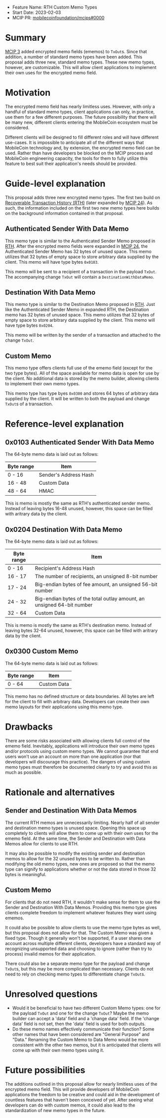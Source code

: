 - Feature Name: RTH Custom Memo Types
- Start Date: 2023-02-03
- MCIP PR: [mobilecoinfoundation/mcips#0000](https://github.com/mobilecoinfoundation/mcips/pull/0000)

# Summary
[summary]: #summary

[MCIP 3](https://github.com/mobilecoinfoundation/mcips/pull/3) added encrypted memo fields (ememos) to `TxOut`s. Since that addition, a number of standard memo types have been added. This proposal adds three new, standard memo types. These new memo types, however, are customizable. This will allow client applications to implement their own uses for the encrypted memo field.

# Motivation
[motivation]: #motivation

The encrypted memo field has nearly limitless uses. However, with only a handful of standard memo types, client applications can only, in practice, use them for a few different purposes. The future possibility that there will be many new, different clients entering the MobileCoin ecosystem must be considered.

Different clients will be designed to fill different roles and will have different use-cases. It is impossible to anticipate all of the different ways that MobileCoin technology and, by extension, the encrypted memo field can be used. Rather than have developers be blocked on the MCIP process and MobileCoin engineering capacity, the tools for them to fully utilize this feature to best suit their application's needs should be provided.

# Guide-level explanation
[guide-level-explanation]: #guide-level-explanation

This proposal adds three new encrypted memo types. The first two build on [Recoverable Transaction History (RTH)](https://github.com/mobilecoinfoundation/mcips/pull/4) (later expanded by [MCIP 24](https://github.com/mobilecoinfoundation/mcips/pull/24)). As such, the information included on the first two new memo types here builds on the background information contained in that proposal.

## Authenticated Sender With Data Memo

This memo type is similar to the Authenticated Sender Memo proposed in [RTH](https://github.com/mobilecoinfoundation/mcips/pull/4). After the encrypted memo fields were expanded in [MCIP 24](https://github.com/mobilecoinfoundation/mcips/pull/24), the Authenticated Sender Memo has 32 bytes of unused space. This memo utilizes that 32 bytes of empty space to store arbitrary data supplied by the client. This memo will have type bytes `0x0103`.

This memo will be sent to a recipient of a transaction in the payload `TxOut`. The accompanying change `TxOut` will contain a `DestinationWithDataMemo`.

## Destination With Data Memo

This memo type is similar to the Destination Memo proposed in [RTH](https://github.com/mobilecoinfoundation/mcips/pull/4). Just like the Authenticated Sender Memo in expanded RTH, the Destination memo has 32 bytes of unused space. This memo utilizes that 32 bytes of empty space to store arbitrary data supplied by the client. This memo will have type bytes `0x0204`.

This memo will be written by the sender of a transaction and attached to the change `TxOut`.

## Custom Memo

This memo type offers clients full use of the ememo field (except for the two type bytes). All of the space available for memo data is open for use by the client. No additional data is stored by the memo builder, allowing clients to implement their own memo types.

This memo type has type byes `0x0300` and stores 64 bytes of arbitrary data supplied by the client. It will be written to both the payload and change `TxOut`s of a transaction.

# Reference-level explanation
[reference-level-explanation]: #reference-level-explanation

## 0x0103 Authenticated Sender With Data Memo

The 64-byte memo data is laid out as follows:

| Byte range | Item |
| ---------- | ---- |
| 0 - 16     | Sender's Address Hash |
| 16 - 48    | Custom Data           |
| 48 - 64    | HMAC                  |

This is memo is mostly the same as RTH's authenticated sender memo. Instead of leaving bytes 16-48 unused, however, this space can be filled with aritrary data by the client.

## 0x0204 Destination With Data Memo

The 64-byte memo data is laid out as follows:

| Byte range | Item |
| ---------- | ---- |
| 0 - 16     | Recipient's Address Hash |
| 16 - 17    | The number of recipients, an unsigned 8-bit number |
| 17 - 24    | Big-endian bytes of fee amount, an unsigned 56-bit number |
| 24 - 32    | Big-endian bytes of the total outlay amount, an unsigned 64-bit number |
| 32 - 64    | Custom Data                   |

This is memo is mostly the same as RTH's destination memo. Instead of leaving bytes 32-64 unused, however, this space can be filled with aritrary data by the client.

## 0x0300 Custom Memo

The 64-byte memo data is laid out as follows:

| Byte range | Item |
| ---------- | ---- |
| 0 - 64     | Custom Data           |

This memo has no defined structure or data boundaries. All bytes are left for the client to fill with arbitrary data. Developers can create their own memo layouts for their applications using this memo type.

# Drawbacks
[drawbacks]: #drawbacks

There are some risks associated with allowing clients full control of the ememo field. Inevitably, applications will introduce their own memo types and/or protocols using custom memo types. We cannot guarantee that end users won't use an account on more than one application (nor that developers will discourage this practice). The dangers of using custom memo types must therefore be documented clearly to try and avoid this as much as possible.

# Rationale and alternatives
[rationale-and-alternatives]: #rationale-and-alternatives

## Sender and Destination With Data Memos

The current RTH memos are unnecessarily limiting. Nearly half of all sender and destination memo types is unused space. Opening this space up completely to clients will allow them to come up with their own uses for the ememo field. At the same time, the Sender and Destination with Data Memos allow for clients to use RTH.

It may also be possible to modify the existing sender and destination memos to allow for the 32 unused bytes to be written to. Rather than modifying the old memo types, new ones are proposed so that the memo type can signify to applications whether or not the data stored in those 32 bytes is meaningful.

## Custom Memo

For clients that do not need RTH, it wouldn't make sense for them to use the Sender and Destination With Data Memos. Providing this memo type gives clients complete freedom to implement whatever features they want using ememos.

It could also be possible to allow clients to use the memo type bytes as well, but this proposal does not allow for that. The Custom Memo was given a fixed type. Though it generally won't be supported, if a user shares one account across multiple different clients, developers have a standard way of recognizing unsupported data and choosing to ignore (rather than try to process) invalid memos for their application.

There could also be a separate memo type for the payload and change `TxOut`s, but this may be more complicated than necessary. Clients do not need to rely on checking memo types to differentiate change `TxOut`s.

# Unresolved questions
[unresolved-questions]: #unresolved-questions

- Would it be beneficial to have two different Custom Memo types: one for the payload `TxOut` and one for the change `TxOut`? Maybe the memo builder can accept a 'data' field and a 'change data' field. If the 'change data' field is not set, then the 'data' field is used for both outputs.
- Do these memo names effectively communicate their function? Some other names that have been considered are "General Purpose" and "Data." Renaming the Custom Memo to Data Memo would be more consistent with the other two memos, but it is anticipated that clients will come up with their own memo types using it.

# Future possibilities
[future-possibilities]: #future-possibilities

The additions outlined in this proposal allow for nearly limitless uses of the encrypted memo field. This will provide developers of MobileCoin applications the freedom to be creative and could aid in the development of countless features that haven't been conceived of yet. After seeing what developers can do with custom memos, it could also lead to the standardization of new memo types in the future.

